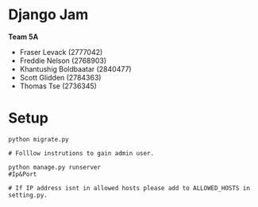 # Django Jam

**Team 5A**

- Fraser Levack (2777042)
- Freddie Nelson (2768903)
- Khantushig Boldbaatar (2840477)
- Scott Glidden (2784363)
- Thomas Tse (2736345)


# Setup
~~~
python migrate.py

# Folllow instrutions to gain admin user.

python manage.py runserver 
#Ip&Port

# If IP address isnt in allowed hosts please add to ALLOWED_HOSTS in setting.py.
~~~
